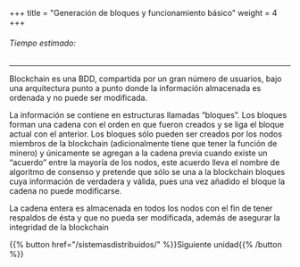 +++
title = "Generación de bloques y funcionamiento básico"
weight = 4
+++

###### Tiempo estimado:

---

Blockchain es una BDD, compartida por un gran número de usuarios, bajo una arquitectura punto a punto donde la información almacenada es ordenada y no puede ser modificada.

La información se contiene en estructuras llamadas “bloques”. Los bloques forman una cadena con el orden en que fueron creados y se liga el bloque actual con el anterior. Los bloques sólo pueden ser creados por los nodos miembros de la blockchain (adicionalmente tiene que tener la función de minero) y únicamente se agregan a la cadena previa cuando existe un “acuerdo” entre la mayoría de los nodos, este acuerdo lleva el nombre de algoritmo de consenso y pretende que sólo se una a la blockchain bloques cuya información de verdadera y válida, pues una vez añadido el bloque la cadena no puede modificarse.

La cadena entera es almacenada en todos los nodos con el fin de tener respaldos de ésta y que no pueda ser modificada, además de asegurar la integridad de la blockchain

{{% button href="/sistemasdistribuidos/" %}}Siguiente unidad{{% /button %}}